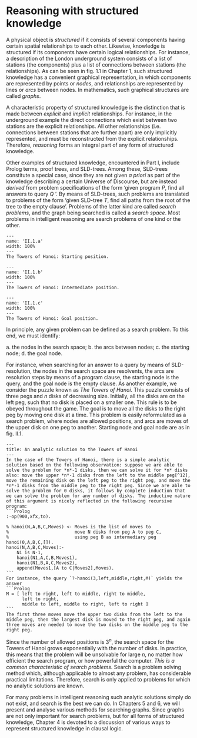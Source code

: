 <!--H1: Part II-->
# Reasoning with structured knowledge #

A physical object is *structured* if it consists of several components having certain spatial relationships to each other. Likewise, knowledge is structured if its components have certain logical relationships. For instance, a description of the London underground system consists of a list of stations (the components) plus a list of connections between stations (the relationships). As can be seen in fig. 1.1 in Chapter 1, such structured knowledge has a convenient graphical representation, in which components are represented by points or *nodes*, and relationships are represented by lines or *arcs* between nodes. In mathematics, such graphical structures are called *graphs*.

A characteristic property of structured knowledge is the distinction that is made between *explicit* and *implicit* relationships. For instance, in the underground example the direct connections which exist between two stations are the explicit relationships. All other relationships (i.e. connections between stations that are further apart) are only implicitly represented, and must be reconstructed from the explicit relationships. Therefore, *reasoning* forms an integral part of any form of structured knowledge.

Other examples of structured knowledge, encountered in Part I, include Prolog terms, proof trees, and SLD-trees. Among these, SLD-trees constitute a special case, since they are not given *a priori* as part of the knowledge describing a certain Universe of Discourse, but are instead *derived* from problem specifications of the form &lsquo;given program *P*, find all answers to query *Q* &rsquo;. By means of SLD-trees, such problems are translated to problems of the form &lsquo;given SLD-tree *T*, find all paths from the root of the tree to the empty clause&rsquo;. Problems of the latter kind are called *search problems*, and the graph being searched is called a *search space*. Most problems in intelligent reasoning are search problems of one kind or the other.

<!--TODO: Subfigures-->
<!--parent: II.1-->
<!--parent_caption: The Towers of Hanoi.-->
<!--caption: Starting position-->
<!--name: 'a'-->
```{figure} /src/fig/part_ii/image002.svg
---
name: 'II.1.a'
width: 100%
---
The Towers of Hanoi: Starting position.
```
<!--parent: II.1-->
<!--parent_caption: The Towers of Hanoi.-->
<!--caption: Intermediate position-->
<!--name: 'b'-->
```{figure} /src/fig/part_ii/image004.svg
---
name: 'II.1.b'
width: 100%
---
The Towers of Hanoi: Intermediate position.
```
<!--parent: II.1-->
<!--parent_caption: The Towers of Hanoi.-->
<!--caption: Goal position-->
<!--name: 'c'-->
```{figure} /src/fig/part_ii/image006.svg
---
name: 'II.1.c'
width: 100%
---
The Towers of Hanoi: Goal position.
```

In principle, any given problem can be defined as a search problem. To this end, we must identify:

a. the nodes in the search space;
b. the arcs between nodes;
c. the starting node;
d. the goal node.

For instance, when searching for an answer to a query by means of SLD-resolution, the nodes in the search space are resolvents, the arcs are resolution steps by means of a program clause, the starting node is the query, and the goal node is the empty clause. As another example, we consider the puzzle known as *The Towers of Hanoi*. This puzzle consists of three pegs and *n* disks of decreasing size. Initially, all the disks are on the left peg, such that no disk is placed on a smaller one. This rule is to be obeyed throughout the game. The goal is to move all the disks to the right peg by moving one disk at a time. This problem is easily reformulated as a search problem, where nodes are allowed positions, and arcs are moves of the upper disk on one peg to another. Starting node and goal node are as in fig. II.1.

````{infobox}
---
title: An analytic solution to the Towers of Hanoi
---
In the case of the Towers of Hanoi, there is a simple analytic solution based on the following observation: suppose we are able to solve the problem for *n*-1 disks, then we can solve it for *n* disks also: move the upper *n*-1 disks from the left to the middle peg[^12], move the remaining disk on the left peg to the right peg, and move the *n*-1 disks from the middle peg to the right peg. Since we are able to solve the problem for 0 disks, it follows by complete induction that we can solve the problem for any number of disks. The inductive nature of this argument is nicely reflected in the following recursive program:
```Prolog
:-op(900,xfx,to).

% hanoi(N,A,B,C,Moves) <- Moves is the list of moves to
%                         move N disks from peg A to peg C,
%                         using peg B as intermediary peg
hanoi(0,A,B,C,[]).
hanoi(N,A,B,C,Moves):-
    N1 is N-1,
    hanoi(N1,A,C,B,Moves1),
    hanoi(N1,B,A,C,Moves2),
    append(Moves1,[A to C|Moves2],Moves).
```
For instance, the query `?-hanoi(3,left,middle,right,M)` yields the answer
```Prolog
M = [ left to right, left to middle, right to middle,
      left to right,
      middle to left, middle to right, left to right ]
```
The first three moves move the upper two disks from the left to the middle peg, then the largest disk is moved to the right peg, and again three moves are needed to move the two disks on the middle peg to the right peg.
````

Since the number of allowed positions is $3^n$, the search space for the Towers of Hanoi grows exponentially with the number of disks. In practice, this means that the problem will be unsolvable for large *n*, no matter how efficient the search program, or how powerful the computer. *This is a common characteristic of search problems*. Search is a problem solving method which, although applicable to almost any problem, has considerable practical limitations. Therefore, search is only applied to problems for which no analytic solutions are known.

  For many problems in intelligent reasoning such analytic solutions simply do not exist, and search is the best we can do. In Chapters 5 and 6, we will present and analyse various methods for searching graphs. Since graphs are not only important for search problems, but for all forms of structured knowledge, Chapter 4 is devoted to a discussion of various ways to represent structured knowledge in clausal logic.

[^12]: The remaining disk on A can safely be ignored, since it is the largest.
